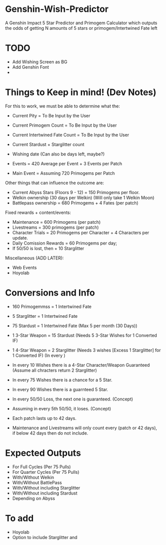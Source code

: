 # Genshin-Wish-Predictor
A Genshin Impact 5 Star Predictor and Primogem Calculator which outputs the odds of getting N amounts of 5 stars or primogem/Intertwined Fate left

# TODO
- Add Wishing Screen as BG
- Add Genshin Font
- 

# Things to Keep in mind! (Dev Notes)
For this to work, we must be able to determine what the:
- Current Pity = To Be Input by the User
- Current Primogem Count = To Be Input by the User
- Current Intertwined Fate Count = To Be Input by the User
- Current Stardust + Starglitter count
- Wishing date (Can also be days left, maybe?)

- Events = 420 Average per Event + 3 Events per Patch
- Main Event = Assuming 720 Primogems per Patch

Other things that can influence the outcome are:
- Current Abyss Stars (Floors 9 - 12) = 150 Primogems per floor.
- Welkin ownership (30 days per Welkin) (Will only take 1 Welkin Moon)
- Battlepass ownership = 680 Primogems + 4 Fates (per patch) 

Fixed rewards + content/events:
- Maintenance = 600 Primogems (per patch)
- Livestreams = 300 primogems (per patch)
- Character Trials = 20 Primogems per Character + 4 Characters per update.
- Daily Comission Rewards = 60 Primogems per day;
- If 50/50 is lost, then + 10 Starglitter

Miscellaneous (ADD LATER):
- Web Events
- Hoyolab

# Conversions and Info
- 160 Primogemmss = 1 Intertwined Fate
- 5 Starglitter = 1 Intertwined Fate
- 75 Stardust = 1 Intertwined Fate (Max 5 per month (30 Days))

- 1 3-Star Weapon = 15 Stardust (Needs 5 3-Star Wishes for 1 Converted IF)
- 1 4-Star Weapon = 2 Starglitter (Needs 3 wishes [Excess 1 Starglitter] for 1 Converted IF) (In every )

- In every 10 Wishes there is a 4-Star Character/Weapon Guaranteed (Assume all chracters return 2 Starglitter)
- In every 75 Wishes there is a chance for a 5 Star.
- In every 90 Wishes there is a guarnteed 5 Star.
- In every 50/50 Loss, the next one is guaranteed.  (Concept)
- Assuming in every 5th 50/50, it loses.  (Concept)
- Each patch lasts up to 42 days.
- Maintenance and Livestreams will only count every (patch or 42 days), if below 42 days then do not include.

# Expected Outputs
- For Full Cycles (Per 75 Pulls)
- For Quarter Cycles (Per 75 Pulls)
- With/Without Welkin
- With/Without BattlePass
- With/Without including Starglitter
- With/Without including Stardust
- Depending on Abyss

# To add
- Hoyolab
- Option to include Starglitter and 
